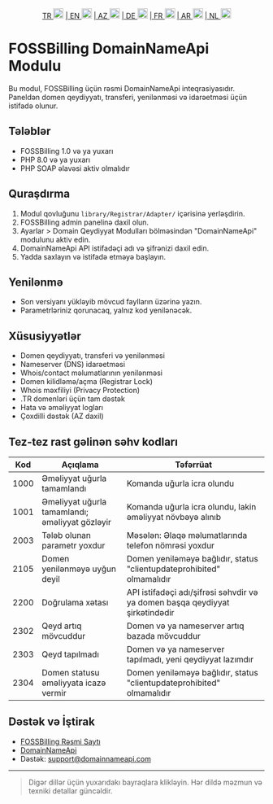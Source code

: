 <div align="center">  
  <a href="README.md"   >   TR <img style="padding-top: 8px" src="https://raw.githubusercontent.com/yammadev/flag-icons/master/png/TR.png" alt="TR" height="20" /></a>  
  <a href="README-EN.md"> | EN <img style="padding-top: 8px" src="https://raw.githubusercontent.com/yammadev/flag-icons/master/png/US.png" alt="EN" height="20" /></a>  
  <a href="README-AZ.md"> | AZ <img style="padding-top: 8px" src="https://raw.githubusercontent.com/yammadev/flag-icons/master/png/AZ.png" alt="AZ" height="20" /></a>  
  <a href="README-DE.md"> | DE <img style="padding-top: 8px" src="https://raw.githubusercontent.com/yammadev/flag-icons/master/png/DE.png" alt="DE" height="20" /></a>  
  <a href="README-FR.md"> | FR <img style="padding-top: 8px" src="https://raw.githubusercontent.com/yammadev/flag-icons/master/png/FR.png" alt="FR" height="20" /></a>  
  <a href="README-AR.md"> | AR <img style="padding-top: 8px" src="https://raw.githubusercontent.com/yammadev/flag-icons/master/png/AR.png" alt="AR" height="20" /></a>  
  <a href="README-NL.md"> | NL <img style="padding-top: 8px" src="https://raw.githubusercontent.com/yammadev/flag-icons/master/png/NL.png" alt="NL" height="20" /></a>  
</div>

# FOSSBilling DomainNameApi Modulu

Bu modul, FOSSBilling üçün rəsmi DomainNameApi inteqrasiyasıdır. Paneldən domen qeydiyyatı, transferi, yenilənməsi və idarəetməsi üçün istifadə olunur.

## Tələblər

- FOSSBilling 1.0 və ya yuxarı
- PHP 8.0 və ya yuxarı
- PHP SOAP əlavəsi aktiv olmalıdır

## Quraşdırma

1. Modul qovluğunu `library/Registrar/Adapter/` içərisinə yerləşdirin.
2. FOSSBilling admin panelinə daxil olun.
3. Ayarlar > Domain Qeydiyyat Modulları bölməsindən "DomainNameApi" modulunu aktiv edin.
4. DomainNameApi API istifadəçi adı və şifrənizi daxil edin.
5. Yadda saxlayın və istifadə etməyə başlayın.

## Yenilənmə

- Son versiyanı yükləyib mövcud faylların üzərinə yazın.
- Parametrləriniz qorunacaq, yalnız kod yenilənəcək.

## Xüsusiyyətlər

- Domen qeydiyyatı, transferi və yenilənməsi
- Nameserver (DNS) idarəetməsi
- Whois/contact məlumatlarının yenilənməsi
- Domen kilidləmə/açma (Registrar Lock)
- Whois məxfiliyi (Privacy Protection)
- .TR domenləri üçün tam dəstək
- Hata və əməliyyat logları
- Çoxdilli dəstək (AZ daxil)

## Tez-tez rast gəlinən səhv kodları

| Kod  | Açıqlama                                        | Təfərrüat                                                                                 |
|------|-------------------------------------------------|-------------------------------------------------------------------------------------------|
| 1000 | Əməliyyat uğurla tamamlandı                      | Komanda uğurla icra olundu                                                               |
| 1001 | Əməliyyat uğurla tamamlandı; əməliyyat gözləyir  | Komanda uğurla icra olundu, lakin əməliyyat növbəyə alınıb                               |
| 2003 | Tələb olunan parametr yoxdur                     | Məsələn: Əlaqə məlumatlarında telefon nömrəsi yoxdur                                     |
| 2105 | Domen yenilənməyə uyğun deyil                    | Domen yeniləməyə bağlıdır, status "clientupdateprohibited" olmamalıdır                  |
| 2200 | Doğrulama xətası                                 | API istifadəçi adı/şifrəsi səhvdir və ya domen başqa qeydiyyat şirkətindədir             |
| 2302 | Qeyd artıq mövcuddur                             | Domen və ya nameserver artıq bazada mövcuddur                                            |
| 2303 | Qeyd tapılmadı                                   | Domen və ya nameserver tapılmadı, yeni qeydiyyat lazımdır                                |
| 2304 | Domen statusu əməliyyata icazə vermir            | Domen yeniləməyə bağlıdır, status "clientupdateprohibited" olmamalıdır                  |

## Dəstək və İştirak

- [FOSSBilling Rəsmi Saytı](https://fossbilling.org/)
- [DomainNameApi](https://www.domainnameapi.com/)
- Dəstək: support@domainnameapi.com

---

> Digər dillər üçün yuxarıdakı bayraqlara klikləyin. Hər dildə məzmun və texniki detallar güncəldir.
